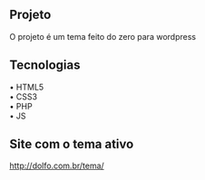## Projeto
O projeto é um tema feito do zero para wordpress
## Tecnologias
• HTML5<br>
• CSS3<br>
• PHP<br>
• JS
## Site com o tema ativo
http://dolfo.com.br/tema/
